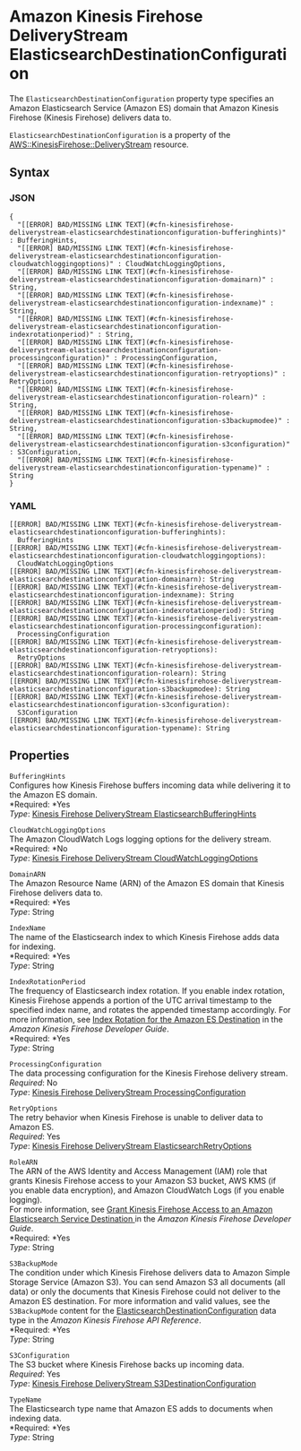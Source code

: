 # Amazon Kinesis Firehose DeliveryStream ElasticsearchDestinationConfiguration<a name="aws-properties-kinesisfirehose-deliverystream-elasticsearchdestinationconfiguration"></a>

The `ElasticsearchDestinationConfiguration` property type specifies an Amazon Elasticsearch Service \(Amazon ES\) domain that Amazon Kinesis Firehose \(Kinesis Firehose\) delivers data to\.

`ElasticsearchDestinationConfiguration` is a property of the [AWS::KinesisFirehose::DeliveryStream](aws-resource-kinesisfirehose-deliverystream.md) resource\.

## Syntax<a name="aws-properties-kinesisfirehose-deliverystream-elasticsearchdestinationconfiguration-syntax"></a>

### JSON<a name="aws-properties-kinesisfirehose-deliverystream-elasticsearchdestinationconfiguration-syntax.json"></a>

```
{
  "[[ERROR] BAD/MISSING LINK TEXT](#cfn-kinesisfirehose-deliverystream-elasticsearchdestinationconfiguration-bufferinghints)" : BufferingHints,
  "[[ERROR] BAD/MISSING LINK TEXT](#cfn-kinesisfirehose-deliverystream-elasticsearchdestinationconfiguration-cloudwatchloggingoptions)" : CloudWatchLoggingOptions,
  "[[ERROR] BAD/MISSING LINK TEXT](#cfn-kinesisfirehose-deliverystream-elasticsearchdestinationconfiguration-domainarn)" : String,
  "[[ERROR] BAD/MISSING LINK TEXT](#cfn-kinesisfirehose-deliverystream-elasticsearchdestinationconfiguration-indexname)" : String,
  "[[ERROR] BAD/MISSING LINK TEXT](#cfn-kinesisfirehose-deliverystream-elasticsearchdestinationconfiguration-indexrotationperiod)" : String,
  "[[ERROR] BAD/MISSING LINK TEXT](#cfn-kinesisfirehose-deliverystream-elasticsearchdestinationconfiguration-processingconfiguration)" : ProcessingConfiguration,
  "[[ERROR] BAD/MISSING LINK TEXT](#cfn-kinesisfirehose-deliverystream-elasticsearchdestinationconfiguration-retryoptions)" : RetryOptions,
  "[[ERROR] BAD/MISSING LINK TEXT](#cfn-kinesisfirehose-deliverystream-elasticsearchdestinationconfiguration-rolearn)" : String,
  "[[ERROR] BAD/MISSING LINK TEXT](#cfn-kinesisfirehose-deliverystream-elasticsearchdestinationconfiguration-s3backupmodee)" : String,
  "[[ERROR] BAD/MISSING LINK TEXT](#cfn-kinesisfirehose-deliverystream-elasticsearchdestinationconfiguration-s3configuration)" : S3Configuration,
  "[[ERROR] BAD/MISSING LINK TEXT](#cfn-kinesisfirehose-deliverystream-elasticsearchdestinationconfiguration-typename)" : String
}
```

### YAML<a name="aws-properties-kinesisfirehose-deliverystream-elasticsearchdestinationconfiguration-syntax.yaml"></a>

```
[[ERROR] BAD/MISSING LINK TEXT](#cfn-kinesisfirehose-deliverystream-elasticsearchdestinationconfiguration-bufferinghints):
  BufferingHints
[[ERROR] BAD/MISSING LINK TEXT](#cfn-kinesisfirehose-deliverystream-elasticsearchdestinationconfiguration-cloudwatchloggingoptions):
  CloudWatchLoggingOptions
[[ERROR] BAD/MISSING LINK TEXT](#cfn-kinesisfirehose-deliverystream-elasticsearchdestinationconfiguration-domainarn): String
[[ERROR] BAD/MISSING LINK TEXT](#cfn-kinesisfirehose-deliverystream-elasticsearchdestinationconfiguration-indexname): String
[[ERROR] BAD/MISSING LINK TEXT](#cfn-kinesisfirehose-deliverystream-elasticsearchdestinationconfiguration-indexrotationperiod): String
[[ERROR] BAD/MISSING LINK TEXT](#cfn-kinesisfirehose-deliverystream-elasticsearchdestinationconfiguration-processingconfiguration):
  ProcessingConfiguration
[[ERROR] BAD/MISSING LINK TEXT](#cfn-kinesisfirehose-deliverystream-elasticsearchdestinationconfiguration-retryoptions):
  RetryOptions
[[ERROR] BAD/MISSING LINK TEXT](#cfn-kinesisfirehose-deliverystream-elasticsearchdestinationconfiguration-rolearn): String
[[ERROR] BAD/MISSING LINK TEXT](#cfn-kinesisfirehose-deliverystream-elasticsearchdestinationconfiguration-s3backupmodee): String
[[ERROR] BAD/MISSING LINK TEXT](#cfn-kinesisfirehose-deliverystream-elasticsearchdestinationconfiguration-s3configuration):
  S3Configuration
[[ERROR] BAD/MISSING LINK TEXT](#cfn-kinesisfirehose-deliverystream-elasticsearchdestinationconfiguration-typename): String
```

## Properties<a name="aws-properties-kinesisfirehose-deliverystream-elasticsearchdestinationconfiguration-properties"></a>

`BufferingHints`  
Configures how Kinesis Firehose buffers incoming data while delivering it to the Amazon ES domain\.  
*Required: *Yes  
*Type*: [Kinesis Firehose DeliveryStream ElasticsearchBufferingHints](aws-properties-kinesisfirehose-deliverystream-elasticsearchbufferinghints.md)

`CloudWatchLoggingOptions`  
The Amazon CloudWatch Logs logging options for the delivery stream\.  
*Required: *No  
*Type*: [Kinesis Firehose DeliveryStream CloudWatchLoggingOptions](aws-properties-kinesisfirehose-deliverystream-cloudwatchloggingoptions.md)

`DomainARN`  
The Amazon Resource Name \(ARN\) of the Amazon ES domain that Kinesis Firehose delivers data to\.  
*Required: *Yes  
*Type*: String

`IndexName`  
The name of the Elasticsearch index to which Kinesis Firehose adds data for indexing\.  
*Required: *Yes  
*Type*: String

`IndexRotationPeriod`  
The frequency of Elasticsearch index rotation\. If you enable index rotation, Kinesis Firehose appends a portion of the UTC arrival timestamp to the specified index name, and rotates the appended timestamp accordingly\. For more information, see [Index Rotation for the Amazon ES Destination](http://docs.aws.amazon.com/firehose/latest/dev/basic-deliver.html#es-index-rotation) in the *Amazon Kinesis Firehose Developer Guide*\.  
*Required: *Yes  
*Type*: String

`ProcessingConfiguration`  
The data processing configuration for the Kinesis Firehose delivery stream\.  
 *Required*: No  
 *Type*: [Kinesis Firehose DeliveryStream ProcessingConfiguration](aws-properties-kinesisfirehose-deliverystream-processingconfiguration.md)

`RetryOptions`  
The retry behavior when Kinesis Firehose is unable to deliver data to Amazon ES\.  
 *Required*: Yes  
*Type*: [Kinesis Firehose DeliveryStream ElasticsearchRetryOptions](aws-properties-kinesisfirehose-deliverystream-elasticsearchretryoptions.md)

`RoleARN`  
The ARN of the AWS Identity and Access Management \(IAM\) role that grants Kinesis Firehose access to your Amazon S3 bucket, AWS KMS \(if you enable data encryption\), and Amazon CloudWatch Logs \(if you enable logging\)\.  
For more information, see [Grant Kinesis Firehose Access to an Amazon Elasticsearch Service Destination ](http://docs.aws.amazon.com/firehose/latest/dev/controlling-access.html#using-iam-es) in the *Amazon Kinesis Firehose Developer Guide*\.  
*Required: *Yes  
*Type*: String

`S3BackupMode`  
The condition under which Kinesis Firehose delivers data to Amazon Simple Storage Service \(Amazon S3\)\. You can send Amazon S3 all documents \(all data\) or only the documents that Kinesis Firehose could not deliver to the Amazon ES destination\. For more information and valid values, see the `S3BackupMode` content for the [ElasticsearchDestinationConfiguration](http://docs.aws.amazon.com/firehose/latest/APIReference/API_ElasticsearchDestinationConfiguration.html) data type in the *Amazon Kinesis Firehose API Reference*\.   
*Required: *Yes  
*Type*: String

`S3Configuration`  
The S3 bucket where Kinesis Firehose backs up incoming data\.  
 *Required*: Yes  
*Type*: [Kinesis Firehose DeliveryStream S3DestinationConfiguration](aws-properties-kinesisfirehose-deliverystream-s3destinationconfiguration.md)

`TypeName`  
The Elasticsearch type name that Amazon ES adds to documents when indexing data\.  
*Required: *Yes  
*Type*: String